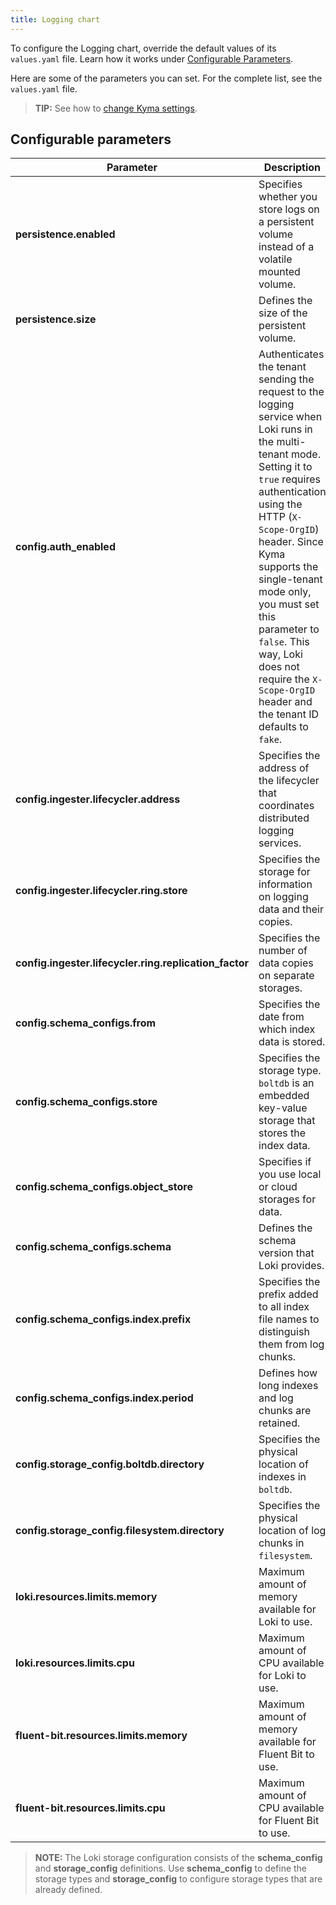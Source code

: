 ```yaml
---
title: Logging chart
---
```


To configure the Logging chart, override the default values of its `values.yaml` file.
Learn how it works under [Configurable Parameters](./README.md).

Here are some of the parameters you can set.
For the complete list, see the `values.yaml` file.

>**TIP:** See how to [change Kyma settings](../../04-operation-guides/operations/03-change-kyma-config-values.md).

## Configurable parameters

| Parameter | Description | Default value |
|-----------|-------------|---------------|
| **persistence.enabled** | Specifies whether you store logs on a persistent volume instead of a volatile mounted volume. | `true` |
| **persistence.size** | Defines the size of the persistent volume. | `10Gi` |
| **config.auth_enabled** | Authenticates the tenant sending the request to the logging service when Loki runs in the multi-tenant mode. Setting it to `true` requires authentication using the HTTP (`X-Scope-OrgID`) header. Since Kyma supports the single-tenant mode only, you must set this parameter to `false`. This way, Loki does not require the `X-Scope-OrgID` header and the tenant ID defaults to `fake`. | `false` |
| **config.ingester.lifecycler.address** | Specifies the address of the lifecycler that coordinates distributed logging services. | `127.0.0.1` |
| **config.ingester.lifecycler.ring.store** | Specifies the storage for information on logging data and their copies. | `inmemory` |
| **config.ingester.lifecycler.ring.replication_factor** | Specifies the number of data copies on separate storages. | `1` |
| **config.schema_configs.from** | Specifies the date from which index data is stored. | `0` |
| **config.schema_configs.store** | Specifies the storage type. `boltdb` is an embedded key-value storage that stores the index data. | `boltdb` |
| **config.schema_configs.object_store** | Specifies if you use local or cloud storages for data. | `filesystem` |
| **config.schema_configs.schema** | Defines the schema version that Loki provides. | `v9` |
| **config.schema_configs.index.prefix** | Specifies the prefix added to all index file names to distinguish them from log chunks. | `index_` |
| **config.schema_configs.index.period** | Defines how long indexes and log chunks are retained. | `168h` |
| **config.storage_config.boltdb.directory** | Specifies the physical location of indexes in `boltdb`. | `/data/loki/index` |
| **config.storage_config.filesystem.directory** | Specifies the physical location of log chunks in `filesystem`. | `/data/loki/chunks` |
| **loki.resources.limits.memory** | Maximum amount of memory available for Loki to use. | `300Mi` |
| **loki.resources.limits.cpu** | Maximum amount of CPU available for Loki to use. | `200m` |
| **fluent-bit.resources.limits.memory** | Maximum amount of memory available for Fluent Bit to use. |`128Mi`|
| **fluent-bit.resources.limits.cpu** | Maximum amount of CPU available for Fluent Bit to use. |`100m`|

>**NOTE:** The Loki storage configuration consists of the **schema_config** and **storage_config** definitions. Use **schema_config** to define the storage types and **storage_config** to configure storage types that are already defined.
